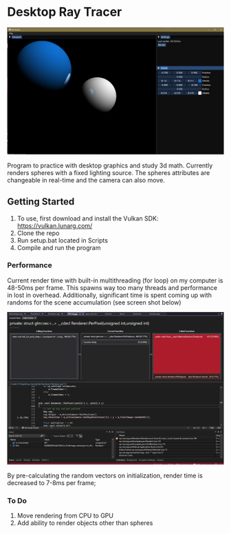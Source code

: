 # Desktop Ray Tracer

![](2022-12-29-14-58-10.png)

Program to practice with desktop graphics and study 3d math. Currently renders spheres with a fixed lighting source. The spheres attributes are changeable in real-time and the camera can also move.

## Getting Started

1. To use, first download and install the Vulkan SDK: https://vulkan.lunarg.com/
2. Clone the repo
3. Run setup.bat located in Scripts
4. Compile and run the program

### Performance

Current render time with built-in multithreading (for loop) on my computer is 48-50ms per frame. This spawns way too many threads and performance in lost in overhead. Additionally, significant time is spent coming up with randoms for the scene accumulation (see screen shot below)

![](2023-01-07-11-24-14.png)

By pre-calculating the random vectors on initialization, render time is decreased to 7-8ms per frame;

### To Do


1. Move rendering from CPU to GPU
2. Add ability to render objects other than spheres
